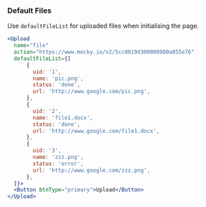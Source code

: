 <demo>

### Default Files

Use `defaultFileList` for uploaded files when initialising the page.

```jsx live
<Upload
  name="file"
  action="https://www.mocky.io/v2/5cc8019d300000980a055e76"
  defaultFileList={[
      {
        uid: '1',
        name: 'pic.png',
        status: 'done',
        url: 'http://www.google.com/pic.png',
      },
      {
        uid: '2',
        name: 'file1.docx',
        status: 'done',
        url: 'http://www.google.com/file1.docx',
      },
      {
        uid: '3',
        name: 'zzz.png',
        status: 'error',
        url: 'http://www.google.com/zzz.png',
      },
  ]}>
  <Button btnType="primary">Upload</Button>
</Upload>
```

</demo>
